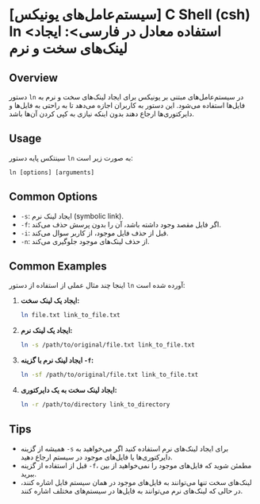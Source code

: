 # [سیستم‌عامل‌های یونیکس] C Shell (csh) ln <استفاده معادل در فارسی>: ایجاد لینک‌های سخت و نرم

## Overview
دستور `ln` در سیستم‌عامل‌های مبتنی بر یونیکس برای ایجاد لینک‌های سخت و نرم به فایل‌ها استفاده می‌شود. این دستور به کاربران اجازه می‌دهد تا به راحتی به فایل‌ها و دایرکتوری‌ها ارجاع دهند بدون اینکه نیازی به کپی کردن آن‌ها باشد.

## Usage
سینتکس پایه دستور `ln` به صورت زیر است:

```
ln [options] [arguments]
```

## Common Options
- `-s`: ایجاد لینک نرم (symbolic link).
- `-f`: اگر فایل مقصد وجود داشته باشد، آن را بدون پرسش حذف می‌کند.
- `-i`: قبل از حذف فایل موجود، از کاربر سوال می‌کند.
- `-n`: از حذف لینک‌های موجود جلوگیری می‌کند.

## Common Examples
اینجا چند مثال عملی از استفاده از دستور `ln` آورده شده است:

1. **ایجاد یک لینک سخت:**
   ```bash
   ln file.txt link_to_file.txt
   ```

2. **ایجاد یک لینک نرم:**
   ```bash
   ln -s /path/to/original/file.txt link_to_file.txt
   ```

3. **ایجاد لینک نرم با گزینه `-f`:**
   ```bash
   ln -sf /path/to/original/file.txt link_to_file.txt
   ```

4. **ایجاد لینک سخت به یک دایرکتوری:**
   ```bash
   ln -r /path/to/directory link_to_directory
   ```

## Tips
- همیشه از گزینه `-s` برای ایجاد لینک‌های نرم استفاده کنید اگر می‌خواهید به دایرکتوری‌ها یا فایل‌های موجود در سیستم ارجاع دهید.
- قبل از استفاده از گزینه `-f`، مطمئن شوید که فایل‌های موجود را نمی‌خواهید از بین ببرید.
- لینک‌های سخت تنها می‌توانند به فایل‌های موجود در همان سیستم فایل اشاره کنند، در حالی که لینک‌های نرم می‌توانند به فایل‌ها در سیستم‌های مختلف اشاره کنند.